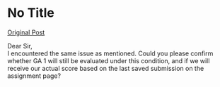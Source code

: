 # No Title

[Original Post](https://discourse.onlinedegree.iitm.ac.in/t/165396/3)

<p>Dear Sir,<br>
I encountered the same issue as mentioned. Could you please confirm whether GA 1 will still be evaluated under this condition, and if we will receive our actual score based on the last saved submission on the assignment page?</p>